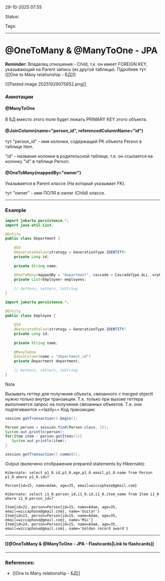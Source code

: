 
29-10-2025 07:55

Status:

Tags:

---
# @OneToMany & @ManyToOne - JPA

**Reminder:**
	Владелец отношения - Child, т.к. он имеет FOREIGN KEY, указывающий на Parent запись (из другой таблицы). Пдробнее тут ([[One to Many relationship - БД]])



![[Pasted image 20251029075652.png]]


### Аннотации

#### @ManyToOne

В БД вместо этого поля будет лежать PRIMARY KEY этого объекта. 


#### @JoinColumn(name="person_id", referencedColumnName="id")

тут "person_id" -  имя колонки, содержащей PK объекта Person в таблице Item.

"id" - название колонки в родительской таблице, т.е. он ссылается на колонку "id" в таблице Person.



#### @OneToMany(mappedBy="owner")

Указывается в Parent классе (На который указывает FK).

тут "owner" - имя ПОЛЯ в owner (Child) классе.


---
### Example

```java
import jakarta.persistence.*;
import java.util.List;

@Entity
public class Department {
	
    @Id
    @GeneratedValue(strategy = GenerationType.IDENTITY)
    private Long id;
	
    private String name;
	
    @OneToMany(mappedBy = "department", cascade = CascadeType.ALL, orphanRemoval = true)
    private List<Employee> employees;
	
    // Getters, setters, toString
}
```


```java
import jakarta.persistence.*;

@Entity
public class Employee {
	
    @Id
    @GeneratedValue(strategy = GenerationType.IDENTITY)
    private Long id;
	
    private String name;
	
    @ManyToOne
    @JoinColumn(name = "department_id")
    private Department department;
	
    // Getters, setters, toString
}
```


> [!note]
> Вызывать геттер для получения объекта, связанного с merged objectt нужно только внутри транзакции. Т.к. только при вызове геттера выполняется запрос на получение связанных объектов. Т.е. они подтягиваются ==lazily==
> Код транзакции:
> ```java
> session.getTransaction().begin();  
>
>Person person = session.find(Person.class, 15);  
>System.out.println(person);  
>for(Item item : person.getItems()){  
>    System.out.println(item);  
>}  
  >
>session.getTransaction().commit();
> ```
> Output (включено отображение prepared statements by Hibernate):
> ```
> Hibernate: select p1_0.id,p1_0.age,p1_0.email,p1_0.name from Person p1_0 where p1_0.id=?
> 
>Person{id=15, name=Adam, age=35, email=wiccaphase@gmail.com}
>
>Hibernate: select i1_0.person_id,i1_0.id,i1_0.item_name from Item i1_0 where i1_0.person_id=?
>
>Item{id=22, person=Person{id=15, name=Adam, age=35, email=wiccaphase@gmail.com}, name='Guitar'}
>Item{id=23, person=Person{id=15, name=Adam, age=35, email=wiccaphase@gmail.com}, name='Mic'}
>Item{id=24, person=Person{id=15, name=Adam, age=35, email=wiccaphase@gmail.com}, name='Golden record award'}
> ```



----
#### [[@OneToMany & @ManyToOne - JPA - Flashcards|Link to flashcards]]



---
### References:

- [[One to Many relationship - БД]]